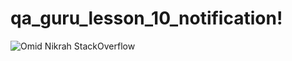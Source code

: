 # qa_guru_lesson_10_notification!
![Omid Nikrah StackOverflow](https://user-images.githubusercontent.com/83226881/200713331-7252dce3-1ec7-4ff1-b3a3-99115ebf2a75.jpg)
